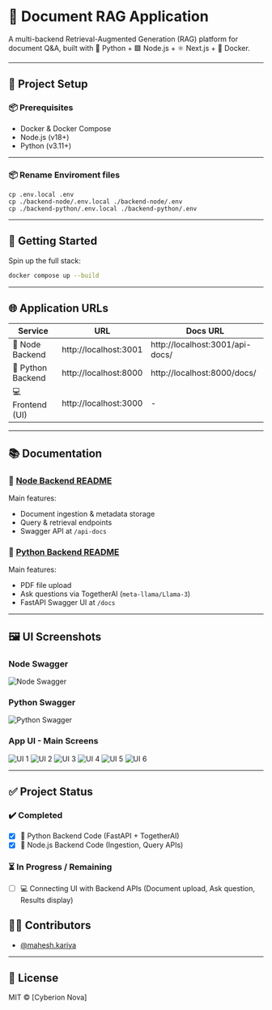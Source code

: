# 🧠 Document RAG Application

A multi-backend Retrieval-Augmented Generation (RAG) platform for document Q&A, built with 🐍 Python + 🟩 Node.js + ⚛️ Next.js + 🐳 Docker.

---

## 🔧 Project Setup

### 📦 Prerequisites

- Docker & Docker Compose
- Node.js (v18+)
- Python (v3.11+)

---

### 📦 Rename Enviroment files

```
cp .env.local .env
cp ./backend-node/.env.local ./backend-node/.env
cp ./backend-python/.env.local ./backend-python/.env
```

---


## 🚀 Getting Started

Spin up the full stack:

```bash
docker compose up --build
```

---

## 🌐 Application URLs

| Service           | URL                            | Docs URL                             |
|------------------|---------------------------------|--------------------------------------|
| 🧠 Node Backend   | http://localhost:3001           | http://localhost:3001/api-docs/      |
| 🐍 Python Backend | http://localhost:8000           | http://localhost:8000/docs/          |
| 💻 Frontend (UI)  | http://localhost:3000           | -                                    |

---

## 📚 Documentation

### 🔹 [Node Backend README](./backend-node/README.md)

Main features:
- Document ingestion & metadata storage
- Query & retrieval endpoints
- Swagger API at `/api-docs`

### 🔹 [Python Backend README](./backend-python/README.md)

Main features:
- PDF file upload
- Ask questions via TogetherAI (`meta-llama/Llama-3`)
- FastAPI Swagger UI at `/docs`

---

## 🖼️ UI Screenshots

### Node Swagger
![Node Swagger](https://github.com/user-attachments/assets/610aca6a-40ea-4853-9a47-3a43fddd84b3)

### Python Swagger
![Python Swagger](https://github.com/user-attachments/assets/3b524eb9-bf5f-4247-a254-655862258e80)

### App UI - Main Screens

![UI 1](https://github.com/user-attachments/assets/1dc816bc-50ce-4273-b9d8-7557aa4b3305)
![UI 2](https://github.com/user-attachments/assets/6582234e-b5b8-4a5e-936d-5ccbf9cef454)
![UI 3](https://github.com/user-attachments/assets/a93518bb-70dd-433f-8aec-7a8ab28f820d)
![UI 4](https://github.com/user-attachments/assets/d759ce63-7886-4584-add4-87d3ab6c5abf)
![UI 5](https://github.com/user-attachments/assets/3a24866f-bb41-4f74-80d8-e643638cb896)
![UI 6](https://github.com/user-attachments/assets/9f7e1fe9-2f1a-445e-8ecd-5d3c88895d40)

---

## ✅ Project Status

### ✔️ Completed
- [x] 🐍 Python Backend Code (FastAPI + TogetherAI)
- [x] 🧠 Node.js Backend Code (Ingestion, Query APIs)

### ⏳ In Progress / Remaining
- [ ] 💻 Connecting UI with Backend APIs (Document upload, Ask question, Results display)


## 🧑‍💻 Contributors

- [@mahesh.kariya](mailto:itsmaheshkariya@gmail.com)

---

## 📄 License

MIT © [Cyberion Nova]
